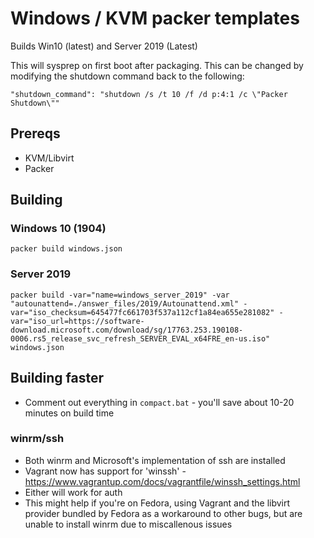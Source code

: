 # Windows / KVM packer templates

Builds Win10 (latest) and Server 2019 (Latest)

This will sysprep on first boot after packaging. This can be changed by modifying the shutdown command back to the following:

```
"shutdown_command": "shutdown /s /t 10 /f /d p:4:1 /c \"Packer Shutdown\""
```

## Prereqs

* KVM/Libvirt
* Packer

## Building

### Windows 10 (1904)

`packer build windows.json`

### Server 2019

`packer build -var="name=windows_server_2019" -var "autounattend=./answer_files/2019/Autounattend.xml" -var="iso_checksum=645477fc661703f537a112cf1a84ea655e281082" -var="iso_url=https://software-download.microsoft.com/download/sg/17763.253.190108-0006.rs5_release_svc_refresh_SERVER_EVAL_x64FRE_en-us.iso" windows.json`

## Building faster

* Comment out everything in `compact.bat` - you'll save about 10-20 minutes on build time

### winrm/ssh

* Both winrm and Microsoft's implementation of ssh are installed
* Vagrant now has support for 'winssh' - https://www.vagrantup.com/docs/vagrantfile/winssh_settings.html
* Either will work for auth
* This might help if you're on Fedora, using Vagrant and the libvirt provider bundled by Fedora as a workaround to other bugs, but are unable to install winrm due to miscallenous issues

